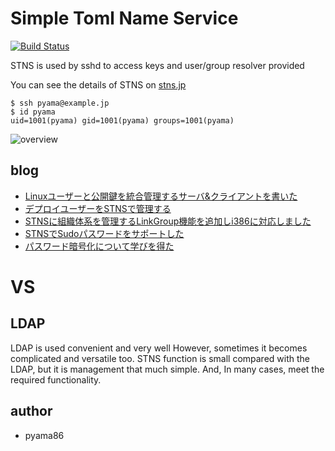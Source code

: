 # Simple Toml Name Service
[![Build Status](https://travis-ci.org/STNS/STNS.svg?branch=master)](https://travis-ci.org/STNS/STNS)

STNS is used by sshd to access keys and user/group resolver provided

You can see the details of STNS on [stns.jp](http://stns.jp)

```
$ ssh pyama@example.jp
$ id pyama
uid=1001(pyama) gid=1001(pyama) groups=1001(pyama)
```

![overview](https://cloud.githubusercontent.com/assets/8022082/13373974/250a8b16-ddba-11e5-994d-b1bbc81a6b94.png)

## blog
* [Linuxユーザーと公開鍵を統合管理するサーバ&クライアントを書いた](https://ten-snapon.com/archives/1228)
* [デプロイユーザーをSTNSで管理する](https://ten-snapon.com/archives/1330)
* [STNSに組織体系を管理するLinkGroup機能を追加しi386に対応しました](https://ten-snapon.com/archives/1346)
* [STNSでSudoパスワードをサポートした](https://ten-snapon.com/archives/1355)
* [パスワード暗号化について学びを得た](https://ten-snapon.com/archives/1399)

# VS
## LDAP
LDAP is used convenient and very well
However, sometimes it becomes complicated and versatile too.
STNS function is small compared with the LDAP, but it is management that much simple.
And, In many cases, meet the required functionality.

## author
* pyama86
